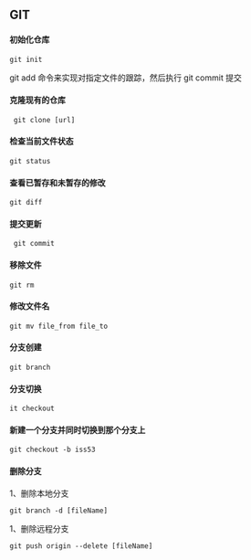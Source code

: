 ## GIT

#### 初始化仓库

```
git init
```
git add 命令来实现对指定文件的跟踪，然后执行 git commit 提交

#### 克隆现有的仓库
```
 git clone [url]
```
#### 检查当前文件状态
```
git status 
```
#### 查看已暂存和未暂存的修改
```
git diff
```
#### 提交更新
```
 git commit
```
#### 移除文件
```
git rm
```
#### 修改文件名
```
git mv file_from file_to
```
#### 分支创建
```
git branch 
```
#### 分支切换
```
it checkout 
```
#### 新建一个分支并同时切换到那个分支上

```
git checkout -b iss53
```
####  删除分支
 
1、删除本地分支
```
git branch -d [fileName]
```
1、删除远程分支
```
git push origin --delete [fileName]
```